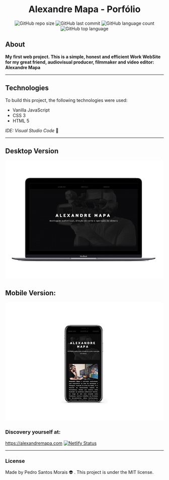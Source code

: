 <div align="center">

# Alexandre Mapa - Porfólio

![GitHub repo size](https://img.shields.io/github/repo-size/pedro-samo/alexandremapa-portfolio) ![GitHub last commit](https://img.shields.io/github/last-commit/pedro-samo/alexandremapa-portfolio)  ![GitHub language count](https://img.shields.io/github/languages/count/pedro-samo/alexandremapa-portfolio) ![GitHub top language](https://img.shields.io/github/languages/top/pedro-samo/alexandremapa-portfolio)

</div>

## About 

**My first web project. This is a simple, honest and efficient Work WebSite for my great friend, audiovisual producer, filmmaker and video editor: Alexandre Mapa**


__________

## Technologies

To build this project, the following technologies were used:

* Vanilla JavaScript
* CSS 3
* HTML 5

_IDE: Visual Studio Code_ :blue_heart:
__________

## Desktop Version

<div align="center">

![Desktop Veresion](https://github.com/pedro-samo/alexandremapa-portfolio/blob/master/imagens/github_readme/desktop.gif?raw=true)

</div>

## Mobile Version:

<div align="center">

![Mobile Version](https://github.com/pedro-samo/alexandremapa-portfolio/blob/master/imagens/github_readme/mobile.gif?raw=true)

</div>

### Discovery yourself at: 

https://alexandremapa.com
[![Netlify Status](https://api.netlify.com/api/v1/badges/e9f08a27-5287-4b6b-bf31-7c276ac97125/deploy-status)](https://app.netlify.com/sites/alexandremapa/deploys)

__________________________________________________________________________________________________________________________________________________________________________________

### License

Made by Pedro Santos Morais :alien: . This project is under the MIT license.



